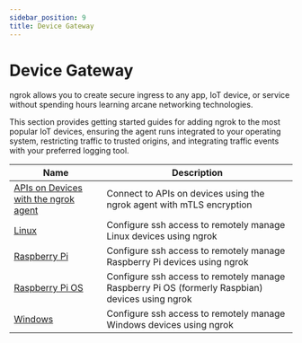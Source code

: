 ```yaml
---
sidebar_position: 9
title: Device Gateway
---
```


# Device Gateway

ngrok allows you to create secure ingress to any app, IoT device, or service without spending hours learning arcane networking technologies.

This section provides getting started guides for adding ngrok to the most popular IoT devices, ensuring the agent runs integrated to your operating system, restricting traffic to trusted origins, and integrating traffic events with your preferred logging tool.

| Name                                                                 | Description                                                                                     |
| -------------------------------------------------------------------- | ----------------------------------------------------------------------------------------------- |
| [APIs on Devices with the ngrok agent](/guides/device-gateway/agent) | Connect to APIs on devices using the ngrok agent with mTLS encryption                           |
| [ Linux ](/guides/device-gateway/linux)                              | Configure ssh access to remotely manage Linux devices using ngrok                               |
| [Raspberry Pi](/guides/device-gateway/raspberry-pi)                  | Configure ssh access to remotely manage Raspberry Pi devices using ngrok                        |
| [Raspberry Pi OS](/guides/device-gateway/raspbian)                   | Configure ssh access to remotely manage Raspberry Pi OS (formerly Raspbian) devices using ngrok |
| [Windows](/guides/device-gateway/windows)                            | Configure ssh access to remotely manage Windows devices using ngrok                             |
